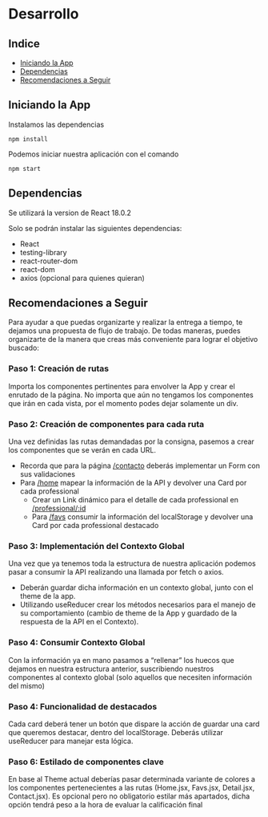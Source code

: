 # Desarrollo

## Indice

- [Iniciando la App](#iniciando-la-app)
- [Dependencias](#dependencias)
- [Recomendaciones a Seguir](#recomendaciones-a-seguir)

## Iniciando la App

Instalamos las dependencias

`npm install`

Podemos iniciar nuestra aplicación con el comando

`npm start`

## Dependencias

Se utilizará la version de React 18.0.2

Solo se podrán instalar las siguientes dependencias:

- React
- testing-library
- react-router-dom
- react-dom
- axios (opcional para quienes quieran)

## Recomendaciones a Seguir

Para ayudar a que puedas organizarte y realizar la entrega a tiempo, te dejamos una propuesta de flujo de trabajo. De todas maneras, puedes organizarte de la manera que creas más conveniente para lograr el objetivo buscado:

### Paso 1: Creación de rutas

Importa los componentes pertinentes para envolver la App y crear el enrutado de la página. No importa que aún no tengamos los componentes que irán en cada vista, por el momento podes dejar solamente un div.

### Paso 2: Creación de componentes para cada ruta

Una vez definidas las rutas demandadas por la consigna, pasemos a crear los componentes que se verán en cada URL.

- Recorda que para la página [/contacto](/docs/funcionalidades.md#pagina-2-contacto) deberás implementar un Form con sus validaciones
- Para [/home](/docs/funcionalidades.md#pagina-1-inicio-home) mapear la información de la API y devolver una Card por cada professional
  - Crear un Link dinámico para el detalle de cada professional en [/professional/:id](/docs/funcionalidades.md#pagina-3-detalle-professional)
  - Para [/favs](/docs/funcionalidades.md#pagina-4-destacados) consumir la información del localStorage y devolver una Card por cada professional destacado

### Paso 3: Implementación del Contexto Global

Una vez que ya tenemos toda la estructura de nuestra aplicación podemos pasar a consumir la API realizando una llamada por fetch o axios.

- Deberán guardar dicha información en un contexto global, junto con el theme de la app.
- Utilizando useReducer crear los métodos necesarios para el manejo de su comportamiento (cambio de theme de la App y guardado de la respuesta de la API en el Contexto).

### Paso 4: Consumir Contexto Global

Con la información ya en mano pasamos a “rellenar” los huecos que dejamos en nuestra estructura anterior, suscribiendo nuestros componentes al contexto global (solo aquellos que necesiten información del mismo)

### Paso 4: Funcionalidad de destacados

Cada card deberá tener un botón que dispare la acción de guardar una card que queremos destacar, dentro del localStorage. Deberás utilizar useReducer para manejar esta lógica.

### Paso 6: Estilado de componentes clave

En base al Theme actual deberías pasar determinada variante de colores a los componentes pertenecientes a las rutas (Home.jsx, Favs.jsx, Detail.jsx, Contact.jsx). Es opcional pero no obligatorio estilar más apartados, dicha opción tendrá peso a la hora de evaluar la calificación final
